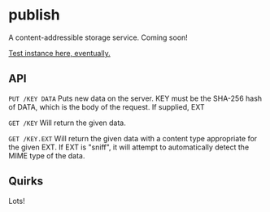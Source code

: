 publish
=======

A content-addressible storage service. Coming soon!

[Test instance here, eventually.](http://rodarmor-publish.appspot.com)


API
---

`PUT /KEY DATA` Puts new data on the server. KEY must be the SHA-256 hash of DATA, which is the body of the request. If supplied, EXT

`GET /KEY` Will return the given data.

`GET /KEY.EXT` Will return the given data with a content type appropriate for the given EXT. If EXT is "sniff", it will attempt to automatically detect the MIME type of the data.


Quirks
------

Lots!
